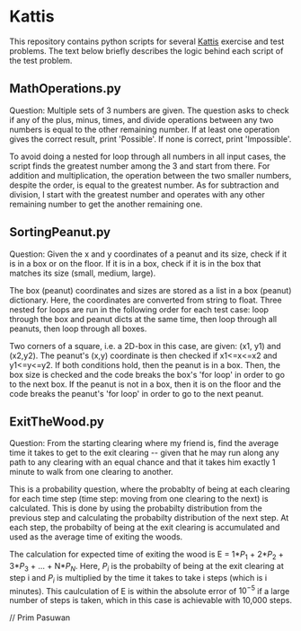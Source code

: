 # Kattis

This repository contains python scripts for several [Kattis](https://open.kattis.com/problems) exercise and test problems. The text below briefly describes the logic behind each script of the test problem.

## MathOperations.py

Question: Multiple sets of 3 numbers are given. The question asks to check if any of the plus, minus, times, and divide operations between any two numbers is equal to the other remaining number. If at least one operation gives the correct result, print 'Possible'. If none is correct, print 'Impossible'.

To avoid doing a nested for loop through all numbers in all input cases, the script finds the greatest number among the 3 and start from there. For addition and multiplication, the operation between the two smaller numbers, despite the order, is equal to the greatest number. As for subtraction and division, I start with the greatest number and operates with any other remaining number to get the another remaining one. 


## SortingPeanut.py

Question: Given the x and y coordinates of a peanut and its size, check if it is in a box or on the floor. If it is in a box, check if it is in the box that matches its size (small, medium, large). 

The box (peanut) coordinates and sizes are stored as a list in a box (peanut) dictionary. Here, the coordinates are converted from string to float. Three nested for loops are run in the following order for each test case: loop through the box and peanut dicts at the same time, then loop through all peanuts, then loop through all boxes.

Two corners of a square, i.e. a 2D-box in this case, are given: (x1, y1) and (x2,y2). The peanut's (x,y) coordinate is then checked if x1<=x<=x2 and y1<=y<=y2. If both conditions hold, then the peanut is in a box. Then, the box size is checked and the code breaks the box's 'for loop' in order to go to the next box. If the peanut is not in a box, then it is on the floor and the code breaks the peanut's 'for loop' in order to go to the next peanut. 


## ExitTheWood.py
Question: From the starting clearing where my friend is, find the average time it takes to get to the exit clearing -- given that he may run along any path to any clearing with an equal chance and that it takes him exactly 1 minute to walk from one clearing to another.

This is a probability question, where the probablty of being at each clearing for each time step (time step: moving from one clearing to the next) is calculated. This is done by using the probabilty distribution from the previous step and calculating the probabilty distribution of the next step. At each step, the probabilty of being at the exit clearing is accumulated and used as the average time of exiting the woods.

The calculation for expected time of exiting the wood is E = 1*$P_1$ + 2*$P_2$ + 3*$P_3$ + ... + N*$P_N$. Here, $P_i$ is the probabilty of being at the exit clearing at step i and $P_i$ is multiplied by the time it takes to take i steps (which is i minutes). This caulculation of E is within the absolute error of $10^{-5}$ if a large number of steps is taken, which in this case is achievable with 10,000 steps.

//
Prim Pasuwan
